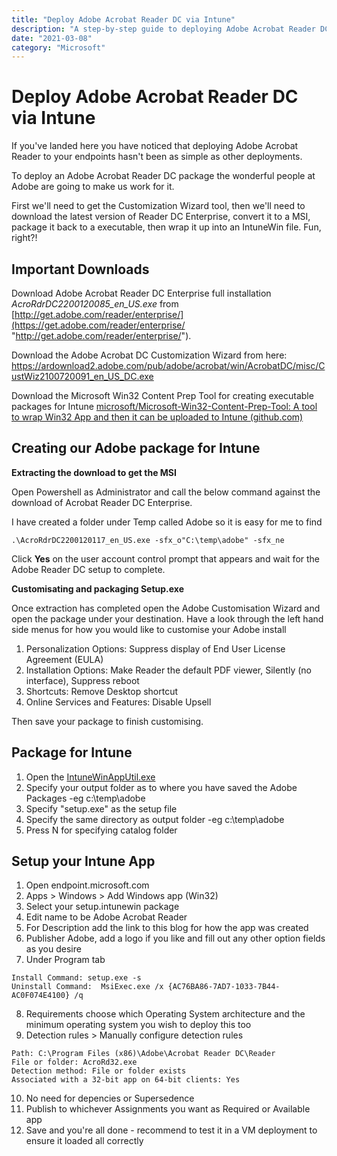 ```yaml
---
title: "Deploy Adobe Acrobat Reader DC via Intune"
description: "A step-by-step guide to deploying Adobe Acrobat Reader DC to your endpoints using Microsoft Intune."
date: "2021-03-08"
category: "Microsoft"
---
```


# Deploy Adobe Acrobat Reader DC via Intune

If you've landed here you have noticed that deploying Adobe Acrobat Reader to your endpoints hasn't been as simple as other deployments.

To deploy an Adobe Acrobat Reader DC package the wonderful people at Adobe are going to make us work for it.

First we'll need to get the Customization Wizard tool, then we'll need to download the latest version of Reader DC Enterprise, convert it to a MSI, package it back to a executable, then wrap it up into an IntuneWin file. Fun, right?!

## Important Downloads

Download Adobe Acrobat Reader DC Enterprise full installation _AcroRdrDC2200120085_en_US.exe_ from  [http://get.adobe.com/reader/enterprise/](https://get.adobe.com/reader/enterprise/ "http://get.adobe.com/reader/enterprise/").

Download the Adobe Acrobat DC Customization Wizard from here:  
https://ardownload2.adobe.com/pub/adobe/acrobat/win/AcrobatDC/misc/CustWiz2100720091_en_US_DC.exe

Download the Microsoft Win32 Content Prep Tool for creating executable packages for Intune
[microsoft/Microsoft-Win32-Content-Prep-Tool: A tool to wrap Win32 App and then it can be uploaded to Intune (github.com)](https://github.com/Microsoft/Microsoft-Win32-Content-Prep-Tool)

## Creating our Adobe package for Intune

**Extracting the download to get the MSI**

Open Powershell as Administrator and call the below command against the download of Acrobat Reader DC Enterprise. 

I have created a folder under Temp called Adobe so it is easy for me to find

```
.\AcroRdrDC2200120117_en_US.exe -sfx_o"C:\temp\adobe" -sfx_ne
```

Click  **Yes** on the user account control prompt that appears and wait for the Adobe Reader DC setup to complete.

**Customisating and packaging Setup.exe**

Once extraction has completed open the Adobe Customisation Wizard and open the package under your destination. Have a look through the left hand side menus for how you would like to customise your Adobe install


 1. Personalization Options:  Suppress display of End User License Agreement (EULA)
 2. Installation Options: Make Reader the default PDF viewer, Silently (no interface), Suppress reboot
 3.  Shortcuts: Remove Desktop shortcut
 4. Online Services and Features: Disable Upsell

Then save your package to finish customising.

## Package for Intune

 1. Open the [IntuneWinAppUtil.exe](https://docs.microsoft.com/en-us/mem/intune/apps/apps-win32-prepare)
 2. Specify your output folder as to where you have saved the Adobe Packages -eg c:\temp\adobe
 3. Specify "setup.exe" as the setup file
 4.  Specify the same directory as output folder -eg c:\temp\adobe
 5.  Press N for specifying catalog folder
 
 ## Setup your Intune App
 
 1.  Open endpoint.microsoft.com
 2.  Apps > Windows > Add Windows app (Win32)
 3.  Select your setup.intunewin package
 4.  Edit name to be Adobe Acrobat Reader
 5.  For Description add the link to this blog for how the app was created
 6.  Publisher Adobe, add a logo if you like and fill out any other option fields as you desire
 7.  Under Program tab

```
Install Command: setup.exe -s
Uninstall Command:  MsiExec.exe /x {AC76BA86-7AD7-1033-7B44-AC0F074E4100} /q
```
8.  Requirements choose which Operating System architecture and the minimum operating system you wish to deploy this too
9. Detection rules > Manually configure detection rules

```
Path: C:\Program Files (x86)\Adobe\Acrobat Reader DC\Reader
File or folder: AcroRd32.exe
Detection method: File or folder exists
Associated with a 32-bit app on 64-bit clients: Yes
```
10. No need for depencies or Supersedence
11.  Publish to whichever Assignments you want as Required or Available app
12. Save and you're all done - recommend to test it in a VM deployment to ensure it loaded all correctly
 
